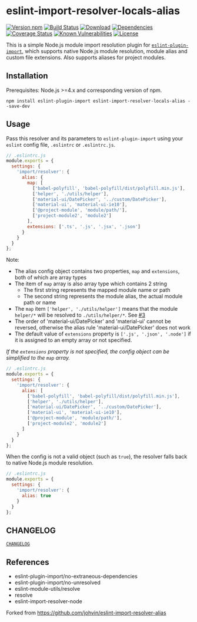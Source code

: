 # eslint-import-resolver-locals-alias

[![Version npm][version]](http://browsenpm.org/package/eslint-import-resolver-locals-alias)
[![Build Status][build]](https://travis-ci.org/moodpulse/eslint-import-resolver-locals-alias)
[![Download][download]](https://www.npmjs.com/package/eslint-import-resolver-locals-alias)
[![Dependencies][david]](https://david-dm.org/moodpulse/eslint-import-resolver-locals-alias)
[![Coverage Status][cover]](https://coveralls.io/github/moodpulse/eslint-import-resolver-locals-alias?branch=master)
[![Known Vulnerabilities][vulnerabilities]](https://snyk.io/test/npm/eslint-import-resolver-locals-alias)
[![License][license]](https://opensource.org/licenses/MIT)

[version]: http://img.shields.io/npm/v/eslint-import-resolver-locals-alias.svg?style=flat-square
[build]: http://img.shields.io/travis/moodpulse/eslint-import-resolver-locals-alias/master.svg?style=flat-square
[download]: https://img.shields.io/npm/dm/eslint-import-resolver-locals-alias.svg?style=flat-square
[david]: https://img.shields.io/david/moodpulse/eslint-import-resolver-locals-alias.svg?style=flat-square
[cover]: http://img.shields.io/coveralls/moodpulse/eslint-import-resolver-locals-alias/master.svg?style=flat-square
[vulnerabilities]: https://snyk.io/test/npm/eslint-import-resolver-locals-alias/badge.svg?style=flat-square
[license]: https://img.shields.io/badge/License-MIT-brightgreen.svg?style=flat-square


This is a simple Node.js module import resolution plugin for [`eslint-plugin-import`](https://www.npmjs.com/package/eslint-plugin-import), which supports native Node.js module resolution, module alias and custom file extensions. Also supports aliases for project modules.


## Installation

Prerequisites: Node.js >=4.x and corresponding version of npm.

```shell
npm install eslint-plugin-import eslint-import-resolver-locals-alias --save-dev
```


## Usage

Pass this resolver and its parameters to `eslint-plugin-import` using your `eslint` config file, `.eslintrc` or `.eslintrc.js`.

```js
// .eslintrc.js
module.exports = {
  settings: {
    'import/resolver': {
      alias: {
        map: [
          ['babel-polyfill', 'babel-polyfill/dist/polyfill.min.js'],
          ['helper', './utils/helper'],
          ['material-ui/DatePicker', '../custom/DatePicker'],
          ['material-ui', 'material-ui-ie10'],
          ['@project-module', 'module/path/'],
          ['project-module2', 'module2']
        ],
        extensions: ['.ts', '.js', '.jsx', '.json']
      }
    }
  }
};
```

Note:

- The alias config object contains two properties, `map` and `extensions`, both of which are array types
- The item of `map` array is also array type which contains 2 string
    + The first string represents the mapped module name or path
    + The second string represents the module alias, the actual module path or name
- The `map` item `['helper', './utils/helper']` means that the module `helper/*` will be resolved to `./utils/helper/*`. See [#3](https://github.com/moodpulse/eslint-import-resolver-locals-alias/issues/3)
- The order of 'material-ui/DatePicker' and 'material-ui' cannot be reversed, otherwise the alias rule 'material-ui/DatePicker' does not work
- The default value of `extensions` property is `['.js', '.json', '.node']` if it is assigned to an empty array or not specified.

*If the `extensions` property is not specified, the config object can be simplified to the `map` array.*

```js
// .eslintrc.js
module.exports = {
  settings: {
    'import/resolver': {
      alias: [
        ['babel-polyfill', 'babel-polyfill/dist/polyfill.min.js'],
        ['helper', './utils/helper'],
        ['material-ui/DatePicker', '../custom/DatePicker'],
        ['material-ui', 'material-ui-ie10'],
        ['@project-module', 'module/path/'],
        ['project-module2', 'module2']
      ]
    }
  }
};
```

When the config is not a valid object (such as `true`), the resolver falls back to native Node.js module resolution.

```js
// .eslintrc.js
module.exports = {
  settings: {
    'import/resolver': {
      alias: true
    }
  }
};
```

## CHANGELOG

[`CHANGELOG`](./CHANGELOG.md)

## References

- eslint-plugin-import/no-extraneous-dependencies
- eslint-plugin-import/no-unresolved
- eslint-module-utils/resolve
- resolve
- eslint-import-resolver-node

Forked from https://github.com/johvin/eslint-import-resolver-alias